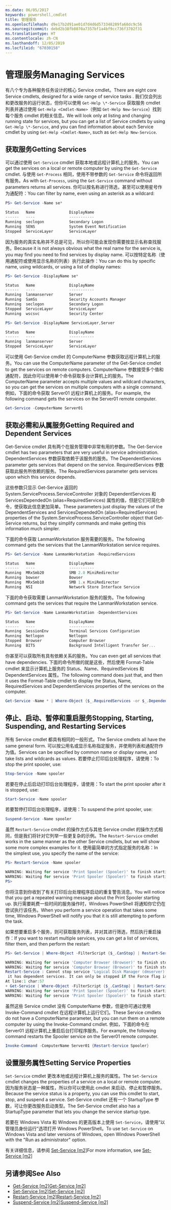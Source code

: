 ```yaml
---
ms.date: 06/05/2017
keywords: powershell,cmdlet
title: 管理服务
ms.openlocfilehash: d9e17b2d91ae01d7d4d6d573348289fa68dc9c56
ms.sourcegitcommit: debd2b38fb8070a7357bf1a4bf9cc736f3702f31
ms.translationtype: HT
ms.contentlocale: zh-CN
ms.lasthandoff: 12/05/2019
ms.locfileid: "67030158"
---
```

# <a name="managing-services"></a><span data-ttu-id="8fbc3-103">管理服务</span><span class="sxs-lookup"><span data-stu-id="8fbc3-103">Managing Services</span></span>

<span data-ttu-id="8fbc3-104">有八个专为各种服务任务设计的核心 Service cmdlet。</span><span class="sxs-lookup"><span data-stu-id="8fbc3-104">There are eight core Service cmdlets, designed for a wide range of service tasks .</span></span> <span data-ttu-id="8fbc3-105">我们仅会列出和更改服务的运行状态，但你可以使用 `Get-Help \*-Service` 获取服务 cmdlet 列表并通过使用 `Get-Help <Cmdlet-Name>`（例如 `Get-Help New-Service`）找到每个服务 cmdlet 的相关信息。</span><span class="sxs-lookup"><span data-stu-id="8fbc3-105">We will look only at listing and changing running state for services, but you can get a list of Service cmdlets by using `Get-Help \*-Service`, and you can find information about each Service cmdlet by using `Get-Help <Cmdlet-Name>`, such as `Get-Help New-Service`.</span></span>

## <a name="getting-services"></a><span data-ttu-id="8fbc3-106">获取服务</span><span class="sxs-lookup"><span data-stu-id="8fbc3-106">Getting Services</span></span>

<span data-ttu-id="8fbc3-107">可以通过使用 `Get-Service` cmdlet 获取本地或远程计算机上的服务。</span><span class="sxs-lookup"><span data-stu-id="8fbc3-107">You can get the services on a local or remote computer by using the `Get-Service` cmdlet.</span></span> <span data-ttu-id="8fbc3-108">与使用 `Get-Process` 相同，使用不带参数的 `Get-Service` 命令将返回所有服务。</span><span class="sxs-lookup"><span data-stu-id="8fbc3-108">As with `Get-Process`, using the `Get-Service` command without parameters returns all services.</span></span> <span data-ttu-id="8fbc3-109">你可以按名称进行筛选，甚至可以使用星号作为通配符：</span><span class="sxs-lookup"><span data-stu-id="8fbc3-109">You can filter by name, even using an asterisk as a wildcard:</span></span>

```powershell
PS> Get-Service -Name se*

Status   Name               DisplayName
------   ----               -----------
Running  seclogon           Secondary Logon
Running  SENS               System Event Notification
Stopped  ServiceLayer       ServiceLayer
```

<span data-ttu-id="8fbc3-110">因为服务的真实名称并不总是可见，所以你可能会发现你需要按显示名称查找服务。</span><span class="sxs-lookup"><span data-stu-id="8fbc3-110">Because it is not always obvious what the real name for the service is, you may find you need to find services by display name.</span></span> <span data-ttu-id="8fbc3-111">可以按特定名称（使用通配符或使用显示名称的列表）执行此操作：</span><span class="sxs-lookup"><span data-stu-id="8fbc3-111">You can do this by specific name, using wildcards, or using a list of display names:</span></span>

```powershell
PS> Get-Service -DisplayName se*

Status   Name               DisplayName
------   ----               -----------
Running  lanmanserver       Server
Running  SamSs              Security Accounts Manager
Running  seclogon           Secondary Logon
Stopped  ServiceLayer       ServiceLayer
Running  wscsvc             Security Center

PS> Get-Service -DisplayName ServiceLayer,Server

Status   Name               DisplayName
------   ----               -----------
Running  lanmanserver       Server
Stopped  ServiceLayer       ServiceLayer
```

<span data-ttu-id="8fbc3-112">可以使用 Get-Service cmdlet 的 ComputerName 参数获取远程计算机上的服务。</span><span class="sxs-lookup"><span data-stu-id="8fbc3-112">You can use the ComputerName parameter of the Get-Service cmdlet to get the services on remote computers.</span></span> <span data-ttu-id="8fbc3-113">ComputerName 参数接受多个值和通配符，因此你可以使用单个命令获取多台计算机上的服务。</span><span class="sxs-lookup"><span data-stu-id="8fbc3-113">The ComputerName parameter accepts multiple values and wildcard characters, so you can get the services on multiple computers with a single command.</span></span> <span data-ttu-id="8fbc3-114">例如，下面的命令获取 Server01 远程计算机上的服务。</span><span class="sxs-lookup"><span data-stu-id="8fbc3-114">For example, the following command gets the services on the Server01 remote computer.</span></span>

```powershell
Get-Service -ComputerName Server01
```

## <a name="getting-required-and-dependent-services"></a><span data-ttu-id="8fbc3-115">获取必需和从属服务</span><span class="sxs-lookup"><span data-stu-id="8fbc3-115">Getting Required and Dependent Services</span></span>

<span data-ttu-id="8fbc3-116">Get-Service cmdlet 具有两个在服务管理中非常有用的参数。</span><span class="sxs-lookup"><span data-stu-id="8fbc3-116">The Get-Service cmdlet has two parameters that are very useful in service administration.</span></span> <span data-ttu-id="8fbc3-117">DependentServices 参数获取依赖于该服务的服务。</span><span class="sxs-lookup"><span data-stu-id="8fbc3-117">The DependentServices parameter gets services that depend on the service.</span></span> <span data-ttu-id="8fbc3-118">RequiredServices 参数获取此服务所依赖的服务。</span><span class="sxs-lookup"><span data-stu-id="8fbc3-118">The RequiredServices parameter gets services upon which this service depends.</span></span>

<span data-ttu-id="8fbc3-119">这些参数只显示 Get-Service 返回的 System.ServiceProcess.ServiceController 对象的 DependentServices 和 ServicesDependedOn (alias=RequiredServices) 属性的值，但是它们可简化命令，使获取此信息更加简单。</span><span class="sxs-lookup"><span data-stu-id="8fbc3-119">These parameters just display the values of the DependentServices and ServicesDependedOn (alias=RequiredServices) properties of the System.ServiceProcess.ServiceController object that Get-Service returns, but they simplify commands and make getting this information much simpler.</span></span>

<span data-ttu-id="8fbc3-120">下面的命令获取 LanmanWorkstation 服务需要的服务。</span><span class="sxs-lookup"><span data-stu-id="8fbc3-120">The following command gets the services that the LanmanWorkstation service requires.</span></span>

```powershell
PS> Get-Service -Name LanmanWorkstation -RequiredServices

Status   Name               DisplayName
------   ----               -----------
Running  MRxSmb20           SMB 2.0 MiniRedirector
Running  bowser             Bowser
Running  MRxSmb10           SMB 1.x MiniRedirector
Running  NSI                Network Store Interface Service
```

<span data-ttu-id="8fbc3-121">下面的命令获取需要 LanmanWorkstation 服务的服务。</span><span class="sxs-lookup"><span data-stu-id="8fbc3-121">The following command gets the services that require the LanmanWorkstation service.</span></span>

```powershell
PS> Get-Service -Name LanmanWorkstation -DependentServices

Status   Name               DisplayName
------   ----               -----------
Running  SessionEnv         Terminal Services Configuration
Running  Netlogon           Netlogon
Stopped  Browser            Computer Browser
Running  BITS               Background Intelligent Transfer Ser...
```

<span data-ttu-id="8fbc3-122">你甚至可以获取所有具有依赖关系的服务。</span><span class="sxs-lookup"><span data-stu-id="8fbc3-122">You can even get all services that have dependencies.</span></span> <span data-ttu-id="8fbc3-123">下面的命令所做的就是这些，然后使用 Format-Table cmdlet 来显示计算机上服务的 Status、Name、RequiredServices 和 DependentServices 属性。</span><span class="sxs-lookup"><span data-stu-id="8fbc3-123">The following command does just that, and then it uses the Format-Table cmdlet to display the Status, Name, RequiredServices and DependentServices properties of the services on the computer.</span></span>

```powershell
Get-Service -Name * | Where-Object {$_.RequiredServices -or $_.DependentServices} | Format-Table -Property Status, Name, RequiredServices, DependentServices -auto
```

## <a name="stopping-starting-suspending-and-restarting-services"></a><span data-ttu-id="8fbc3-124">停止、启动、暂停和重启服务</span><span class="sxs-lookup"><span data-stu-id="8fbc3-124">Stopping, Starting, Suspending, and Restarting Services</span></span>

<span data-ttu-id="8fbc3-125">所有 Service cmdlet 都具有相同的一般形式。</span><span class="sxs-lookup"><span data-stu-id="8fbc3-125">The Service cmdlets all have the same general form.</span></span> <span data-ttu-id="8fbc3-126">可以按公用名或显示名称指定服务，并使用列表和通配符作为值。</span><span class="sxs-lookup"><span data-stu-id="8fbc3-126">Services can be specified by common name or display name, and take lists and wildcards as values.</span></span> <span data-ttu-id="8fbc3-127">若要停止打印后台处理程序，请使用：</span><span class="sxs-lookup"><span data-stu-id="8fbc3-127">To stop the print spooler, use:</span></span>

```powershell
Stop-Service -Name spooler
```

<span data-ttu-id="8fbc3-128">若要在停止后启动打印后台处理程序，请使用：</span><span class="sxs-lookup"><span data-stu-id="8fbc3-128">To start the print spooler after it is stopped, use:</span></span>

```powershell
Start-Service -Name spooler
```

<span data-ttu-id="8fbc3-129">若要暂停打印后台处理程序，请使用：</span><span class="sxs-lookup"><span data-stu-id="8fbc3-129">To suspend the print spooler, use:</span></span>

```powershell
Suspend-Service -Name spooler
```

<span data-ttu-id="8fbc3-130">虽然 `Restart-Service` cmdlet 的操作方式与其他 Service cmdlet 的操作方式相同，但是我们将针对它列举一些更复杂的示例。</span><span class="sxs-lookup"><span data-stu-id="8fbc3-130">The `Restart-Service` cmdlet works in the same manner as the other Service cmdlets, but we will show some more complex examples for it.</span></span> <span data-ttu-id="8fbc3-131">使用最简单的方式指定服务的名称：</span><span class="sxs-lookup"><span data-stu-id="8fbc3-131">In the simplest use, you specify the name of the service:</span></span>

```powershell
PS> Restart-Service -Name spooler

WARNING: Waiting for service 'Print Spooler (Spooler)' to finish starting...
WARNING: Waiting for service 'Print Spooler (Spooler)' to finish starting...
PS>
```

<span data-ttu-id="8fbc3-132">你将注意到你收到了有关打印后台处理程序启动的重复警告消息。</span><span class="sxs-lookup"><span data-stu-id="8fbc3-132">You will notice that you get a repeated warning message about the Print Spooler starting up.</span></span> <span data-ttu-id="8fbc3-133">执行需要耗费一些时间的服务操作时，Windows PowerShell 将通知你它仍在尝试执行该任务。</span><span class="sxs-lookup"><span data-stu-id="8fbc3-133">When you perform a service operation that takes some time, Windows PowerShell will notify you that it is still attempting to perform the task.</span></span>

<span data-ttu-id="8fbc3-134">如果想要重启多个服务，则可获取服务列表，并对其进行筛选，然后执行重启操作：</span><span class="sxs-lookup"><span data-stu-id="8fbc3-134">If you want to restart multiple services, you can get a list of services, filter them, and then perform the restart:</span></span>

```powershell
PS> Get-Service | Where-Object -FilterScript {$_.CanStop} | Restart-Service

WARNING: Waiting for service 'Computer Browser (Browser)' to finish stopping...
WARNING: Waiting for service 'Computer Browser (Browser)' to finish stopping...
Restart-Service : Cannot stop service 'Logical Disk Manager (dmserver)' because
 it has dependent services. It can only be stopped if the Force flag is set.
At line:1 char:57
+ Get-Service | Where-Object -FilterScript {$_.CanStop} | Restart-Service <<<<
WARNING: Waiting for service 'Print Spooler (Spooler)' to finish starting...
WARNING: Waiting for service 'Print Spooler (Spooler)' to finish starting...
```

<span data-ttu-id="8fbc3-135">虽然这些 Service cmdlet 没有 ComputerName 参数，但是你可通过使用 Invoke-Command cmdlet 在远程计算机上运行它们。</span><span class="sxs-lookup"><span data-stu-id="8fbc3-135">These Service cmdlets do not have a ComputerName parameter, but you can run them on a remote computer by using the Invoke-Command cmdlet.</span></span> <span data-ttu-id="8fbc3-136">例如，下面的命令在 Server01 远程计算机上重启后台打印程序服务。</span><span class="sxs-lookup"><span data-stu-id="8fbc3-136">For example, the following command restarts the Spooler service on the Server01 remote computer.</span></span>

```powershell
Invoke-Command -ComputerName Server01 {Restart-Service Spooler}
```

## <a name="setting-service-properties"></a><span data-ttu-id="8fbc3-137">设置服务属性</span><span class="sxs-lookup"><span data-stu-id="8fbc3-137">Setting Service Properties</span></span>

<span data-ttu-id="8fbc3-138">`Set-Service` cmdlet 更改本地或远程计算机上服务的属性。</span><span class="sxs-lookup"><span data-stu-id="8fbc3-138">The `Set-Service` cmdlet changes the properties of a service on a local or remote computer.</span></span> <span data-ttu-id="8fbc3-139">因为服务状态是一种属性，所以你可以使用此 cmdlet 来启动、停止和暂停服务。</span><span class="sxs-lookup"><span data-stu-id="8fbc3-139">Because the service status is a property, you can use this cmdlet to start, stop, and suspend a service.</span></span>
<span data-ttu-id="8fbc3-140">Set-Service cmdlet 还有一个 StartupType 参数，可让你更改服务启动类型。</span><span class="sxs-lookup"><span data-stu-id="8fbc3-140">The Set-Service cmdlet also has a StartupType parameter that lets you change the service startup type.</span></span>

<span data-ttu-id="8fbc3-141">若要在 Windows Vista 和 Windows 的更高版本上使用 `Set-Service`，请使用“以管理员身份运行”选项打开 Windows PowerShell。</span><span class="sxs-lookup"><span data-stu-id="8fbc3-141">To use `Set-Service` on Windows Vista and later versions of Windows, open Windows PowerShell with the "Run as administrator" option.</span></span>

<span data-ttu-id="8fbc3-142">有关详细信息，请参阅 [Set-Service [m2]](https://technet.microsoft.com/library/b71e29ed-372b-4e32-a4b7-5eb6216e56c3)</span><span class="sxs-lookup"><span data-stu-id="8fbc3-142">For more information, see [Set-Service [m2]](https://technet.microsoft.com/library/b71e29ed-372b-4e32-a4b7-5eb6216e56c3)</span></span>

## <a name="see-also"></a><span data-ttu-id="8fbc3-143">另请参阅</span><span class="sxs-lookup"><span data-stu-id="8fbc3-143">See Also</span></span>

- <span data-ttu-id="8fbc3-144">[Get-Service [m2]](https://technet.microsoft.com/en-us/library/0a09cb22-0a1c-4a79-9851-4e53075f9cf6)</span><span class="sxs-lookup"><span data-stu-id="8fbc3-144">[Get-Service [m2]](https://technet.microsoft.com/en-us/library/0a09cb22-0a1c-4a79-9851-4e53075f9cf6)</span></span>
- <span data-ttu-id="8fbc3-145">[Set-Service [m2]](https://technet.microsoft.com/library/b71e29ed-372b-4e32-a4b7-5eb6216e56c3)</span><span class="sxs-lookup"><span data-stu-id="8fbc3-145">[Set-Service [m2]](https://technet.microsoft.com/library/b71e29ed-372b-4e32-a4b7-5eb6216e56c3)</span></span>
- <span data-ttu-id="8fbc3-146">[Restart-Service [m2]](https://technet.microsoft.com/en-us/library/45acf50d-2277-4523-baf7-ce7ced977d0f)</span><span class="sxs-lookup"><span data-stu-id="8fbc3-146">[Restart-Service [m2]](https://technet.microsoft.com/en-us/library/45acf50d-2277-4523-baf7-ce7ced977d0f)</span></span>
- <span data-ttu-id="8fbc3-147">[Suspend-Service [m2]](https://technet.microsoft.com/en-us/library/c8492b87-0e21-4faf-8054-3c83c2ec2826)</span><span class="sxs-lookup"><span data-stu-id="8fbc3-147">[Suspend-Service [m2]](https://technet.microsoft.com/en-us/library/c8492b87-0e21-4faf-8054-3c83c2ec2826)</span></span>
